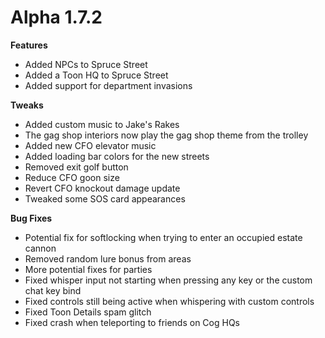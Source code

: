 Alpha 1.7.2
=======
**Features**
- Added NPCs to Spruce Street
- Added a Toon HQ to Spruce Street
- Added support for department invasions

**Tweaks**
- Added custom music to Jake's Rakes
- The gag shop interiors now play the gag shop theme from the trolley
- Added new CFO elevator music
- Added loading bar colors for the new streets
- Removed exit golf button
- Reduce CFO goon size
- Revert CFO knockout damage update
- Tweaked some SOS card appearances

**Bug Fixes**
- Potential fix for softlocking when trying to enter an occupied estate cannon
- Removed random lure bonus from areas
- More potential fixes for parties
- Fixed whisper input not starting when pressing any key or the custom chat key bind
- Fixed controls still being active when whispering with custom controls
- Fixed Toon Details spam glitch
- Fixed crash when teleporting to friends on Cog HQs
